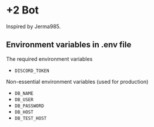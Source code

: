 # +2 Bot
Inspired by Jerma985.

## Environment variables in .env file
The required environment variables
- `DISCORD_TOKEN`

Non-essential environment variables (used for production)
- `DB_NAME`
- `DB_USER`
- `DB_PASSWORD`
- `DB_HOST`
- `DB_TEST_HOST`
